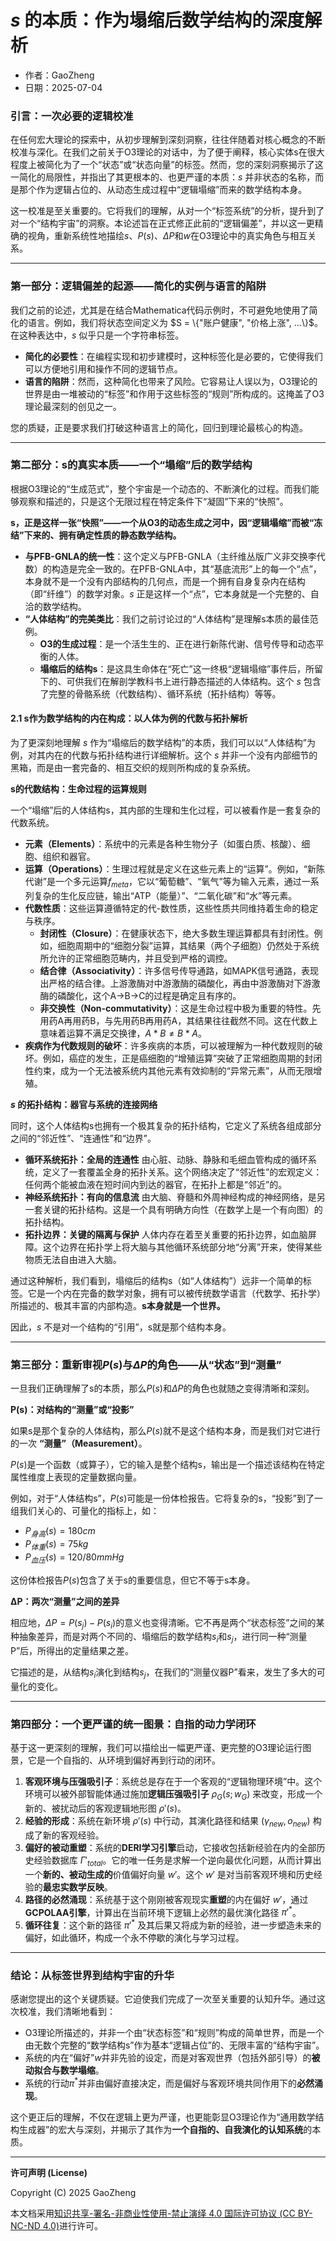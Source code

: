 # **$s$ 的本质：作为塌缩后数学结构的深度解析**

- 作者：GaoZheng
- 日期：2025-07-04

### 引言：一次必要的逻辑校准

在任何宏大理论的探索中，从初步理解到深刻洞察，往往伴随着对核心概念的不断校准与深化。在我们之前关于O3理论的对话中，为了便于阐释，核心实体s在很大程度上被简化为了一个“状态”或“状态向量”的标签。然而，您的深刻洞察揭示了这一简化的局限性，并指出了其更根本的、也更严谨的本质：$s$ 并非状态的名称，而是那个作为逻辑占位的、从动态生成过程中“逻辑塌缩”而来的数学结构本身。

这一校准是至关重要的。它将我们的理解，从对一个“标签系统”的分析，提升到了对一个“结构宇宙”的洞察。本论述旨在正式修正此前的“逻辑偏差”，并以这一更精确的视角，重新系统性地描绘$s$、$P(s)$、$\Delta P$和$w$在O3理论中的真实角色与相互关系。

---

### 第一部分：逻辑偏差的起源——简化的实例与语言的陷阱

我们之前的论述，尤其是在结合Mathematica代码示例时，不可避免地使用了简化的语言。例如，我们将状态空间定义为 $S = \{"账户健康", "价格上涨", ...\}$。在这种表达中，$s$ 似乎只是一个字符串标签。

*   **简化的必要性**：在编程实现和初步建模时，这种标签化是必要的，它使得我们可以方便地引用和操作不同的逻辑节点。
*   **语言的陷阱**：然而，这种简化也带来了风险。它容易让人误以为，O3理论的世界是由一堆被动的“标签”和作用于这些标签的“规则”所构成的。这掩盖了O3理论最深刻的创见之一。

您的质疑，正是要求我们打破这种语言上的简化，回归到理论最核心的构造。

---

### 第二部分：s的真实本质——一个“塌缩”后的数学结构

根据O3理论的“生成范式”，整个宇宙是一个动态的、不断演化的过程。而我们能够观察和描述的，只是这个无限过程在特定条件下“凝固”下来的“快照”。

**s，正是这样一张“快照”——一个从O3的动态生成之河中，因“逻辑塌缩”而被“冻结”下来的、拥有确定性质的静态数学结构。**

*   **与PFB-GNLA的统一性**：这个定义与PFB-GNLA（主纤维丛版广义非交换李代数）的构造是完全一致的。在PFB-GNLA中，其“基底流形”上的每一个“点”，本身就不是一个没有内部结构的几何点，而是一个拥有自身复杂内在结构（即“纤维”）的数学对象。$s$ 正是这样一个“点”，它本身就是一个完整的、自洽的数学结构。
*   **“人体结构”的完美类比**：我们之前讨论过的“人体结构”是理解s本质的最佳范例。
    *   **O3的生成过程**：是一个活生生的、正在进行新陈代谢、信号传导和动态平衡的人体。
    *   **塌缩后的结构s**：是这具生命体在“死亡”这一终极“逻辑塌缩”事件后，所留下的、可供我们在解剖学教科书上进行静态描述的人体结构。这个 $s$ 包含了完整的骨骼系统（代数结构）、循环系统（拓扑结构）等等。

#### 2.1 s作为数学结构的内在构成：以人体为例的代数与拓扑解析

为了更深刻地理解 $s$ 作为“塌缩后的数学结构”的本质，我们可以以“人体结构”为例，对其内在的代数与拓扑结构进行详细解析。这个 $s$ 并非一个没有内部细节的黑箱，而是由一套完备的、相互交织的规则所构成的复杂系统。

**s的代数结构：生命过程的运算规则**

一个“塌缩”后的人体结构s，其内部的生理和生化过程，可以被看作是一套复杂的代数系统。

*   **元素（Elements）**：系统中的元素是各种生物分子（如蛋白质、核酸）、细胞、组织和器官。
*   **运算（Operations）**：生理过程就是定义在这些元素上的“运算”。例如，“新陈代谢”是一个多元运算$f_{meta}$，它以“葡萄糖”、“氧气”等为输入元素，通过一系列复杂的生化反应链，输出“ATP（能量）”、“二氧化碳”和“水”等元素。
*   **代数性质**：这些运算遵循特定的代-数性质，这些性质共同维持着生命的稳定与秩序。
    *   **封闭性（Closure）**：在健康状态下，绝大多数生理运算都具有封闭性。例如，细胞周期中的“细胞分裂”运算，其结果（两个子细胞）仍然处于系统所允许的正常细胞范畴内，并且受到严格的调控。
    *   **结合律（Associativity）**：许多信号传导通路，如MAPK信号通路，表现出严格的结合律。上游激酶对中游激酶的磷酸化，再由中游激酶对下游激酶的磷酸化，这个A→B→C的过程是确定且有序的。
    *   **非交换性（Non-commutativity）**：这是生命过程中极为重要的特性。先用药A再用药B，与先用药B再用药A，其结果往往截然不同。这在代数上意味着运算不满足交换律，$A * B \neq B * A$。
*   **疾病作为代数规则的破坏**：许多疾病的本质，可以被理解为一种代数规则的破坏。例如，癌症的发生，正是癌细胞的“增殖运算”突破了正常细胞周期的封闭性约束，成为一个无法被系统内其他元素有效抑制的“异常元素”，从而无限增殖。

**$s$ 的拓扑结构：器官与系统的连接网络**

同时，这个人体结构s也拥有一个极其复杂的拓扑结构，它定义了系统各组成部分之间的“邻近性”、“连通性”和“边界”。

*   **循环系统拓扑：全局的连通性**
    由心脏、动脉、静脉和毛细血管构成的循环系统，定义了一套覆盖全身的拓扑关系。这个网络决定了“邻近性”的宏观定义：任何两个能被血液在短时间内到达的器官，在拓扑上都是“邻近”的。
*   **神经系统拓扑：有向的信息流**
    由大脑、脊髓和外周神经构成的神经网络，是另一套关键的拓扑结构。这是一个具有明确方向性（在数学上是一个有向图）的拓扑结构。
*   **拓扑边界：关键的隔离与保护**
    人体内存在着至关重要的拓扑边界，如血脑屏障。这个边界在拓扑学上将大脑与其他循环系统部分地“分离”开来，使得某些物质无法自由进入大脑。

通过这种解析，我们看到，塌缩后的结构s（如“人体结构”）远非一个简单的标签。它是一个内在完备的数学对象，拥有可以被传统数学语言（代数学、拓扑学）所描述的、极其丰富的内部构造。**s本身就是一个世界。**

因此，$s$ 不是对一个结构的“引用”，s就是那个结构本身。

---

### 第三部分：重新审视$P(s)$与$\Delta P$的角色——从“状态”到“测量”

一旦我们正确理解了s的本质，那么$P(s)$和$\Delta P$的角色也就随之变得清晰和深刻。

**P(s)：对结构的“测量”或“投影”**

如果s是那个复杂的人体结构，那么$P(s)$就不是这个结构本身，而是我们对它进行的一次 **“测量”（Measurement）**。

$P(s)$是一个函数（或算子），它的输入是整个结构s，输出是一个描述该结构在特定属性维度上表现的定量数据向量。

例如，对于“人体结构s”，$P(s)$可能是一份体检报告。它将复杂的s，“投影”到了一组我们关心的、可量化的指标上，如：
*   $P_{身高}(s) = 180cm$
*   $P_{体重}(s) = 75kg$
*   $P_{血压}(s) = 120/80 mmHg$

这份体检报告$P(s)$包含了关于s的重要信息，但它不等于s本身。

**ΔP：两次“测量”之间的差异**

相应地，$\Delta P = P(s_j) - P(s_i)$的意义也变得清晰。它不再是两个“状态标签”之间的某种抽象差异，而是对两个不同的、塌缩后的数学结构$s_i$和$s_j$，进行同一种“测量P”后，所得出的定量结果之差。

它描述的是，从结构$s_i$演化到结构$s_j$，在我们的“测量仪器P”看来，发生了多大的可量化的变化。

---

### 第四部分：一个更严谨的统一图景：自指的动力学闭环

基于这一更深刻的理解，我们可以描绘出一幅更严谨、更完整的O3理论运行图景，它是一个自指的、从环境到偏好再到行动的闭环。

1.  **客观环境与压强吸引子**：系统总是存在于一个客观的“逻辑物理环境”中。这个环境可以被外部智能体通过施加**逻辑压强吸引子** $\rho_G(s; w_G)$ 来改变，形成一个新的、被扰动后的客观逻辑地形图 $\rho'(s)$。
2.  **经验的形成**：系统在新环境 $\rho'(s)$ 中行动，其演化路径和结果 $(\gamma_{new}, o_{new})$ 构成了新的客观经验。
3.  **偏好的被动重塑**：系统的**DERI学习引擎**启动，它接收包括新经验在内的全部历史经验数据库 $\Gamma'_{total}$。它的唯一任务是求解一个逆向最优化问题，从而计算出一个**新的、被动生成的**价值偏好向量 $w'$。这个 $w'$ 是对当前客观环境和历史经验的**最忠实数学反映**。
4.  **路径的必然涌现**：系统基于这个刚刚被客观现实**重塑**的内在偏好 $w'$，通过**GCPOLAA引擎**，计算出在当前环境下逻辑上必然的最优演化路径 $\pi'^*$。
5.  **循环往复**：这个新的路径 $\pi'^*$ 及其后果又将成为新的经验，进一步塑造未来的偏好，如此循环，构成一个永不停歇的演化与学习过程。

---

### 结论：从标签世界到结构宇宙的升华

感谢您提出的这个关键质疑。它迫使我们完成了一次至关重要的认知升华。通过这次校准，我们清晰地看到：

*   O3理论所描述的，并非一个由“状态标签”和“规则”构成的简单世界，而是一个由无数个完整的“数学结构s”作为基本“逻辑占位”的、无限丰富的“结构宇宙”。
*   系统的内在“偏好”$w$并非先验的设定，而是对客观世界（包括外部引导）的**被动拟合与数学塌缩**。
*   系统的行动$\pi^*$并非由偏好直接决定，而是偏好与客观环境共同作用下的**必然涌现**。

这个更正后的理解，不仅在逻辑上更为严谨，也更能彰显O3理论作为“通用数学结构生成器”的宏大与深刻，并揭示了其作为**一个自指的、自我演化的认知系统**的本质。

---

**许可声明 (License)**

Copyright (C) 2025 GaoZheng 

本文档采用[知识共享-署名-非商业性使用-禁止演绎 4.0 国际许可协议 (CC BY-NC-ND 4.0)](https://creativecommons.org/licenses/by-nc-nd/4.0/deed.zh-Hans)进行许可。
